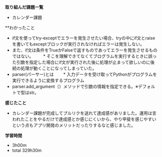 **取り組んだ課題一覧**
* カレンダー課題

**わかったこと
* if文を使ってtry-exceptでエラーを発生させたい場合、tryの中にif文とraiseを書いてもexceptブロックが実行されなければエラーは発生しない。
* また、if文は条件をTrueかFalseで返すものであってエラーを発生させるものではない。
　　* そこを理解できてなくてブログラムを実行するときに誤った引数を指定した場合にif文が実行された後に処理が止まって欲しいのに後続の処理が動くことになってしまっていた。
* parser(パーサー)とは
　　* 入力データを受け取ってPythonがプログラムを実行できるように変換するプログラム
* parser.add_argument（）メソッドで引数の情報を指定できる。※デフォルトで型はstr。
  
**感じたこと**
* カレンダー課題が完成してプルリクを送れて達成感があリました。運用は言われたことをやるだけで達成感とか感じにくいから、やり甲斐を感じやすいという点もアプリ開発のメリットだったりするなと感じました。

**学習時間**
* 3h00m
 * total 329h30m
